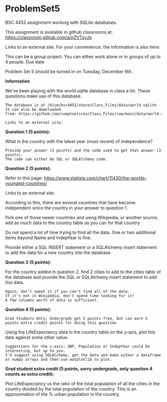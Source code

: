 # ProblemSet5
BSC 4452 assignment working with SQLite databases.

This assignment is available in github classrooms at: https://classroom.github.com/a/nZVTzyJq

Links to an external site.
For your convenience, the information is also here:

This can be a group project. You can either work alone or in groups of up to 4 people.
Due date

Problem Set 5 should be turned in on Tuesday, December 6th.

**Information**

We've been playing with the world.sqlite database in class a lot. These questions make use of this database.

    The database is at /blue/bsc4452/share/Class_Files/data/world.sqlite
    It can also be downloaded from: https://github.com/comptoolsres/Class_Files/raw/main/data/world.sqlite 

    Links to an external site.

**Question 1 (5 points):**

What is the country with the latest year (most recent) of independence?

    Provide your answer (2 points) and the code used to get that answer (3 points).
    The code can either be SQL or SQLAlchemy code.

**Question 2 (5 points):**

Refer to this page: https://www.statista.com/chart/11430/the-worlds-youngest-countries/

Links to an external site.

According to this, there are several countries that have become independent since the country in your answer to question 1.

Pick one of those newer countries and using Wikipedia, or another source, add as much data to the country table as you can for that country.

Do not spend a lot of time trying to find all the data. One or two additional items beyond Name and IndepYear is fine.

Provide either a SQL INSERT statement or a SQLAlchemy insert statement to add the data for a new country into the database.

**Question 3 (5 points):**

For the country added in question 2, find 2 cities to add to the cities table of the database and provide the SQL or SQLAlchemy insert statement to add this data.

    Again, don't sweat it if you can't find all of the data.
    If it's not in Wikipedia, don't spend time looking for it!
    A few columns worth of data is sufficient.

**Question 4 (5 points):**

    Grad Students Only; Undergrads get 5 points free, but can earn 5 points extra credit points for doing this question

Using the LifeExpectancy data in the country table on the y-axis, plot this data against some other value.

    Suggestions for the x-axis: GNP, Population or IndepYear could be interesting, but up to you.
    I'd suggest using SQLAlchemy, get the data and make either a dataframe or numpy arrays and then use matplotlib to plot.

**Grad student extra credit (5 points, sorry undergrads, only question 4 counts as extra credit):**

Plot LifeExpectancy vs the ratio of the total population of all the cities in the country divided by the total population of the country. This is an approximation of the % urban population in the country.
